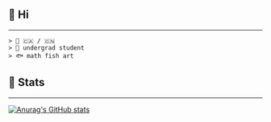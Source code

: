   ## 🌹 Hi

---

```
> 💮 🇨🇦 / 🇨🇳
> 🔖 undergrad student
> 🐟 math fish art
```
  
## 📓 Stats
---
[![Anurag's GitHub stats](https://github-readme-stats.vercel.app/api?username=serenntea&show_icons=true&theme=shadow_red&rank_icon=github&hide_title=true&line_height=30)](https://github.com/anuraghazra/github-readme-stats)
